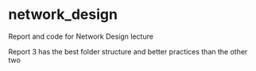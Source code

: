# network_design
Report and code for Network Design lecture

Report 3 has the best folder structure and better practices than the other two
